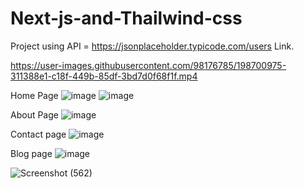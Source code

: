 # Next-js-and-Thailwind-css
Project using API = https://jsonplaceholder.typicode.com/users Link.

https://user-images.githubusercontent.com/98176785/198700975-311388e1-c18f-449b-85df-3bd7d0f68f1f.mp4

Home Page
![image](https://user-images.githubusercontent.com/98176785/198702037-78e76f83-ef36-4fd6-86b4-2ec46511b50c.png)
![image](https://user-images.githubusercontent.com/98176785/198702495-9d429a53-d66f-4398-a395-f846a96f0717.png)

About Page
![image](https://user-images.githubusercontent.com/98176785/198828408-a70a76ff-460d-4d86-a885-001619cf134a.png)

Contact page
![image](https://user-images.githubusercontent.com/98176785/198703358-e6af69c2-acfe-493e-8feb-cb463f9852a4.png)

Blog page
![image](https://user-images.githubusercontent.com/98176785/198705271-048fde1a-4589-43af-976a-c1cdb96f3733.png)


![Screenshot (562)](https://user-images.githubusercontent.com/98176785/198704487-fb81ec78-61d4-4c8f-99c8-8a1c0961b90f.png)



